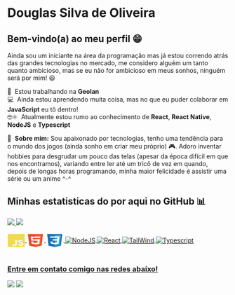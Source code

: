 # Douglas Silva de Oliveira

## Bem-vindo(a) ao meu perfil 😁

Ainda sou um iniciante na área da programação mas já estou correndo atrás das grandes tecnologias no mercado, me considero alguém um tanto quanto ambicioso, mas se eu não for ambicioso em meus sonhos, ninguém será por mim! :laughing:

:office:&nbsp; Estou trabalhando na **Geolan**<br>
:computer:&nbsp; Ainda estou aprendendo muita coisa, mas no que eu puder colaborar em **JavaScript** eu tô dentro!<br>
:nerd_face:⚛️&nbsp; Atualmente estou rumo ao conhecimento de **React**, **React Native**, **NodeJS** e **Typescript**<br>
<!-- :computer: &nbsp; Minha stack: ReactJS, Node.js, React Native & Typescript -->
:thinking:&nbsp; **Sobre mim:** Sou apaixonado por tecnologias, tenho uma tendência para o mundo dos jogos (ainda sonho em criar meu próprio) :video_game:. Adoro inventar hobbies para desgrudar um pouco das telas (apesar da época difícil em que nos encontramos), variando entre ler até um tricô de vez em quando, depois de longas horas programando, minha maior felicidade é assistir uma série ou um anime ^-^<br>

## Minhas estatisticas do por aqui no GitHub 📊
 <div>
   <a href="https://github.com/douglassilvaa">
   <img height="180em" src="https://github-readme-stats.vercel.app/api?username=douglassilvaa&show_icons=true&theme=tokyonight&include_all_commits=true&count_private=true"/>
   <img height="180em" src="https://github-readme-stats.vercel.app/api/top-langs/?username=douglassilvaa&layout=compact&langs_count=6&theme=tokyonight"/>
</div>
    
<div style="display: inline_block"><br>
  <img align="center" alt="Js" height="30" width="40" src="https://raw.githubusercontent.com/devicons/devicon/master/icons/javascript/javascript-plain.svg">
  <img align="center" alt="HTML" height="30" width="40" src="https://raw.githubusercontent.com/devicons/devicon/master/icons/html5/html5-original.svg">
  <img align="center" alt="CSS" height="30" width="40" src="https://raw.githubusercontent.com/devicons/devicon/master/icons/css3/css3-original.svg">
  <img align="center" alt="NodeJS" height="30" width="40" src="https://cdn.jsdelivr.net/gh/devicons/devicon/icons/nodejs/nodejs-original.svg">
  <img align="center" alt="React" height="30" width="40" src="https://cdn.jsdelivr.net/gh/devicons/devicon/icons/react/react-original.svg">
  <img align="center" alt="TailWind" height="30" width="40" src="https://cdn.jsdelivr.net/gh/devicons/devicon/icons/tailwindcss/tailwindcss-plain.svg">
  <img align="center" alt="Typescript" height="30" width="40" src="https://cdn.jsdelivr.net/gh/devicons/devicon/icons/typescript/typescript-original.svg">
</div>
 
<br>
 
### Entre em contato comigo nas redes abaixo!

<div>
  <a href="mailto:douglas.s.o676@gmail.com"><img src="https://img.shields.io/badge/-Gmail-%23333?style=for-the-badge&logo=gmail&logoColor=white&labelColor=%23c71610" target="_blank"></a>
  <a href="https://www.linkedin.com/in/d0uglas/" target="_blank"><img src="https://img.shields.io/badge/-LinkedIn-%23333?style=for-the-badge&logo=linkedin&logoColor=white&labelColor=%230072b1" target="_blank"></a>
</div>
          
